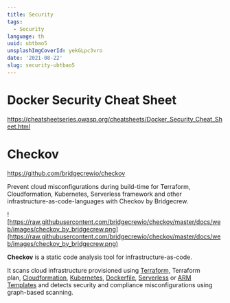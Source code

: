```yaml
---
title: Security
tags:
  - Security
language: th
uuid: ubtbao5
unsplashImgCoverId: yekGLpc3vro
date: '2021-08-22'
slug: security-ubtbao5
---
```


# Docker Security Cheat Sheet

https://cheatsheetseries.owasp.org/cheatsheets/Docker_Security_Cheat_Sheet.html

# Checkov

https://github.com/bridgecrewio/checkov

Prevent cloud misconfigurations during build-time for Terraform, Cloudformation, Kubernetes, Serverless framework and other infrastructure-as-code-languages with Checkov by Bridgecrew.

![https://raw.githubusercontent.com/bridgecrewio/checkov/master/docs/web/images/checkov_by_bridgecrew.png](https://raw.githubusercontent.com/bridgecrewio/checkov/master/docs/web/images/checkov_by_bridgecrew.png)

**Checkov** is a static code analysis tool for infrastructure-as-code.

It scans cloud infrastructure provisioned using [Terraform](https://terraform.io/), Terraform plan, [Cloudformation](https://aws.amazon.com/cloudformation/), [Kubernetes](https://kubernetes.io/), [Dockerfile](https://www.docker.com/), [Serverless](https://www.serverless.com/) or [ARM Templates](https://docs.microsoft.com/en-us/azure/azure-resource-manager/templates/overview) and detects security and compliance misconfigurations using graph-based scanning.

